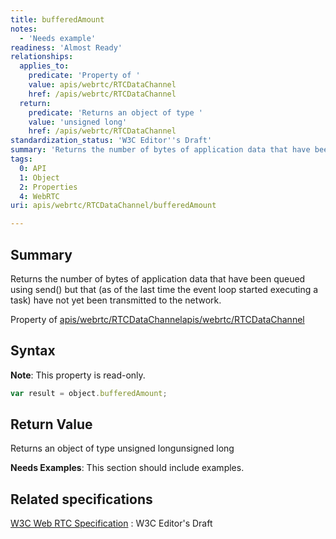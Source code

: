 ```yaml
---
title: bufferedAmount
notes:
  - 'Needs example'
readiness: 'Almost Ready'
relationships:
  applies_to:
    predicate: 'Property of '
    value: apis/webrtc/RTCDataChannel
    href: /apis/webrtc/RTCDataChannel
  return:
    predicate: 'Returns an object of type '
    value: 'unsigned long'
    href: /apis/webrtc/RTCDataChannel
standardization_status: 'W3C Editor''s Draft'
summary: 'Returns the number of bytes of application data that have been queued using send() but that (as of the last time the event loop started executing a task) have not yet been transmitted to the network.'
tags:
  0: API
  1: Object
  2: Properties
  4: WebRTC
uri: apis/webrtc/RTCDataChannel/bufferedAmount

---
```

## Summary

Returns the number of bytes of application data that have been queued using send() but that (as of the last time the event loop started executing a task) have not yet been transmitted to the network.

Property of [apis/webrtc/RTCDataChannel](/apis/webrtc/RTCDataChannel)[apis/webrtc/RTCDataChannel](/apis/webrtc/RTCDataChannel)

## Syntax

**Note**: This property is read-only.

``` js
var result = object.bufferedAmount;
```

## Return Value

Returns an object of type unsigned longunsigned long

**Needs Examples**: This section should include examples.

## Related specifications

[W3C Web RTC Specification](http://dev.w3.org/2011/webrtc/editor/webrtc.html)
:   W3C Editor's Draft
